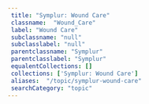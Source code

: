 ```yaml
--- 
 title: "Symplur: Wound Care" 
 classname:  "Wound_Care" 
 label: "Wound Care" 
 subclassname: "null" 
 subclasslabel: "null" 
 parentclassname: "Symplur" 
 parentclasslabel: "Symplur" 
 equalentCollections: [] 
 collections: ['Symplur: Wound Care']
 aliases:  "/topic/symplur-wound-care"  
 searchCategory: "topic" 
---
```

